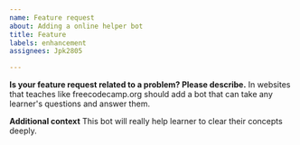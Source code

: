 ```yaml
---
name: Feature request
about: Adding a online helper bot
title: Feature
labels: enhancement
assignees: Jpk2805

---
```


**Is your feature request related to a problem? Please describe.**
In websites that teaches like freecodecamp.org should add a bot that can take any learner's questions and answer them.

**Additional context**
This bot will really help learner to clear their concepts deeply.
